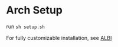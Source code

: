 # Arch Setup

run `sh setup.sh`

For fully customizable installation, see [ALBI](https://github.com/barteqcz/albi)
